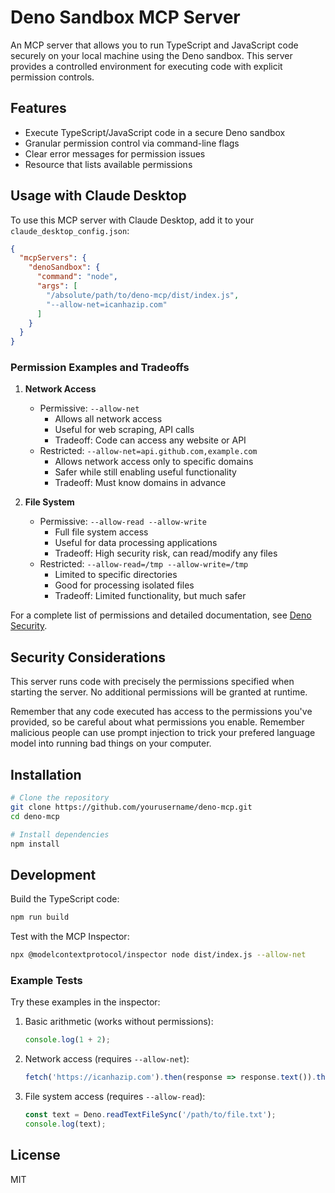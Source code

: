 # Deno Sandbox MCP Server

An MCP server that allows you to run TypeScript and JavaScript code securely on your local machine using the Deno sandbox. This server provides a controlled environment for executing code with explicit permission controls.

## Features

- Execute TypeScript/JavaScript code in a secure Deno sandbox
- Granular permission control via command-line flags
- Clear error messages for permission issues
- Resource that lists available permissions

## Usage with Claude Desktop

To use this MCP server with Claude Desktop, add it to your `claude_desktop_config.json`:

```json
{
  "mcpServers": {
    "denoSandbox": {
      "command": "node",
      "args": [
        "/absolute/path/to/deno-mcp/dist/index.js",
        "--allow-net=icanhazip.com"
      ]
    }
  }
}
```

### Permission Examples and Tradeoffs

1. **Network Access**
   - Permissive: `--allow-net`
     - Allows all network access
     - Useful for web scraping, API calls
     - Tradeoff: Code can access any website or API
   - Restricted: `--allow-net=api.github.com,example.com`
     - Allows network access only to specific domains
     - Safer while still enabling useful functionality
     - Tradeoff: Must know domains in advance

2. **File System**
   - Permissive: `--allow-read --allow-write`
     - Full file system access
     - Useful for data processing applications
     - Tradeoff: High security risk, can read/modify any files
   - Restricted: `--allow-read=/tmp --allow-write=/tmp`
     - Limited to specific directories
     - Good for processing isolated files
     - Tradeoff: Limited functionality, but much safer

For a complete list of permissions and detailed documentation, see [Deno Security](https://docs.deno.com/runtime/fundamentals/security/).

## Security Considerations

This server runs code with precisely the permissions specified when starting the server. No additional permissions will be granted at runtime.

Remember that any code executed has access to the permissions you've provided, so be careful about what permissions you enable.  Remember malicious people can use prompt injection to trick your prefered language model into running bad things on your computer.

## Installation

```bash
# Clone the repository
git clone https://github.com/yourusername/deno-mcp.git
cd deno-mcp

# Install dependencies
npm install
```

## Development

Build the TypeScript code:

```bash
npm run build
```

Test with the MCP Inspector:

```bash
npx @modelcontextprotocol/inspector node dist/index.js --allow-net
```

### Example Tests

Try these examples in the inspector:

1. Basic arithmetic (works without permissions):
   ```typescript
   console.log(1 + 2);
   ```

2. Network access (requires `--allow-net`):
   ```typescript
   fetch('https://icanhazip.com').then(response => response.text()).then(ip => console.log(`Your IP is: ${ip.trim()}`));
   ```

3. File system access (requires `--allow-read`):
   ```typescript
   const text = Deno.readTextFileSync('/path/to/file.txt');
   console.log(text);
   ```

## License

MIT
